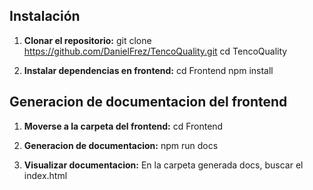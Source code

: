 
## Instalación

1. **Clonar el repositorio:**
git clone https://github.com/DanielFrez/TencoQuality.git
cd TencoQuality

2. **Instalar dependencias en frontend:**
cd Frontend
npm install

## Generacion de documentacion del frontend
1. **Moverse a la carpeta del frontend:**
cd Frontend

2. **Generacion de documentacion:**
npm run docs

3. **Visualizar documentacion:**
En la carpeta generada docs, buscar el index.html
